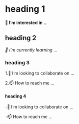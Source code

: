 # heading 1
 **👀 I’m interested in** ...
## heading 2
_🌱 I’m currently learning_ ...
### heading 3
 1.💞️ I’m looking to collaborate on ...
 
 2.📫 How to reach me ...
 #### heading 4
  -💞️ I’m looking to collaborate on ...
  
-📫 How to reach me ...

<!---
hblebleh/hblebleh is a ✨ special ✨ repository because its `README.md` (this file) appears on your GitHub profile.
You can click the Preview link to take a look at your changes.
--->
